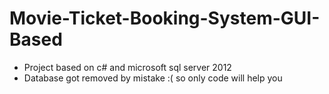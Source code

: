 # Movie-Ticket-Booking-System-GUI-Based
- Project based on c# and microsoft sql server 2012
- Database got removed by mistake :( so only code will help you
